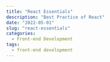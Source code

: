 ```yaml
---
title: "React Essentials"
description: "Best Practice of React"
date: "2022-05-01"
slug: "react-essentials"
categories:
  - Front-end Development
tags:
  - front-end development
---
```


